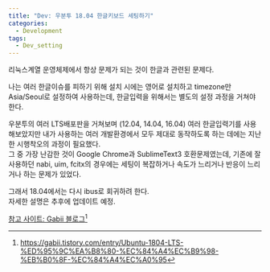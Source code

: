 ```yaml
---
title: "Dev: 우분투 18.04 한글키보드 세팅하기"
categories:
  - Development
tags:
  - Dev_setting
---
```


리눅스계열 운영체제에서 항상 문제가 되는 것이 한글과 관련된 문제다.

나는 여러 한글이슈를 피하기 위해 설치 시에는 영어로 설치하고 timezone만 Asia/Seoul로 설정하여 사용하는데, 한글입력을 위해서는 별도의 설정 과정을 거쳐야 한다.

<!--more-->

우분투의 여러 LTS배포판을 거쳐보며 (12.04, 14.04, 16.04) 여러 한글입력기를 사용해보았지만 내가 사용하는 여러 개발환경에서 모두 제대로 동작하도록 하는 데에는 지난한 시행착오의 과정이 필요했다.  
그 중 가장 난감한 것이 Google Chrome과 SublimeText3 호환문제였는데, 기존에 잘 사용하던 nabi, uim, fcitx의 경우에는 세팅이 복잡하거나 속도가 느리거나 반응이 느리거나 하는 문제가 있었다.

그래서 18.04에서는 다시 ibus로 회귀하려 한다.  
자세한 설명은 추후에 업데이트 예정.

[참고 사이트: Gabii 블로그](https://gabii.tistory.com/entry/Ubuntu-1804-LTS-%ED%95%9C%EA%B8%80-%EC%84%A4%EC%B9%98-%EB%B0%8F-%EC%84%A4%EC%A0%95)[^1]

[^1]: https://gabii.tistory.com/entry/Ubuntu-1804-LTS-%ED%95%9C%EA%B8%80-%EC%84%A4%EC%B9%98-%EB%B0%8F-%EC%84%A4%EC%A0%95
